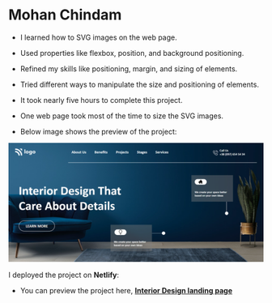 # Mohan Chindam

- I learned how to SVG images on the web page.
- Used properties like flexbox, position, and background positioning.
- Refined my skills like positioning, margin, and sizing of elements.
- Tried different ways to manipulate the size and positioning of elements.
- It took nearly five hours to complete this project.
- One web page took most of the time to size the SVG images.

- Below image shows the preview of the project:

![Project-10 Preview](./Project-10.png)

I deployed the project on **Netlify**:
- You can preview the project here, [**Interior Design landing page**]()





